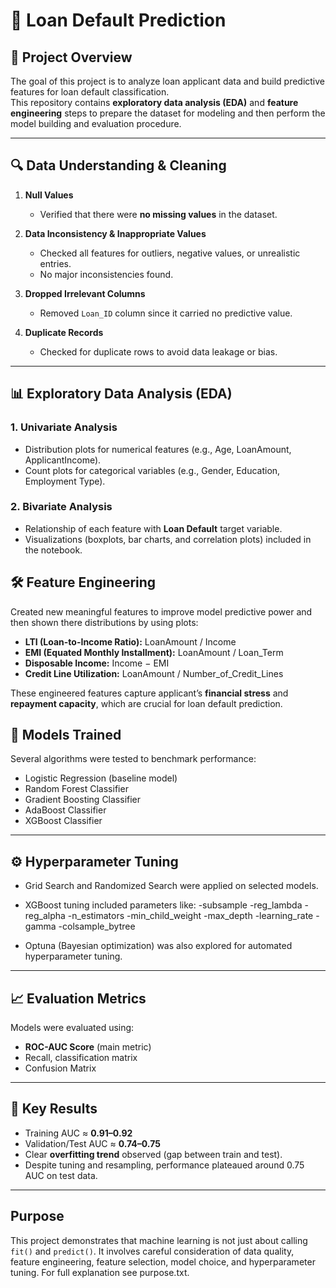 # 📌 Loan Default Prediction

## 📖 Project Overview
The goal of this project is to analyze loan applicant data and build predictive features for loan default classification.  
This repository contains **exploratory data analysis (EDA)** and **feature engineering** steps to prepare the dataset for modeling
and then perform the model building and evaluation procedure.

---

## 🔍 Data Understanding & Cleaning
1. **Null Values**  
   - Verified that there were **no missing values** in the dataset.  

2. **Data Inconsistency & Inappropriate Values**  
   - Checked all features for outliers, negative values, or unrealistic entries.  
   - No major inconsistencies found.  

3. **Dropped Irrelevant Columns**  
   - Removed `Loan_ID` column since it carried no predictive value.  

4. **Duplicate Records**  
   - Checked for duplicate rows to avoid data leakage or bias.  

---

## 📊 Exploratory Data Analysis (EDA)
### 1. **Univariate Analysis**
   - Distribution plots for numerical features (e.g., Age, LoanAmount, ApplicantIncome).  
   - Count plots for categorical variables (e.g., Gender, Education, Employment Type).  

### 2. **Bivariate Analysis**
   - Relationship of each feature with **Loan Default** target variable.  
   - Visualizations (boxplots, bar charts, and correlation plots) included in the notebook.  


## 🛠️ Feature Engineering
Created new meaningful features to improve model predictive power and then shown there distributions by using plots:

- **LTI (Loan-to-Income Ratio):** LoanAmount / Income
- **EMI (Equated Monthly Installment):** LoanAmount / Loan_Term 
- **Disposable Income:** Income − EMI
- **Credit Line Utilization:** LoanAmount / Number_of_Credit_Lines 

These engineered features capture applicant’s **financial stress** and **repayment capacity**, which are crucial for loan default prediction. 

## 🤖 Models Trained
Several algorithms were tested to benchmark performance:

- Logistic Regression (baseline model)  
- Random Forest Classifier  
- Gradient Boosting Classifier  
- AdaBoost Classifier  
- XGBoost Classifier    

---

## ⚙️ Hyperparameter Tuning
- Grid Search and Randomized Search were applied on selected models.  
- XGBoost tuning included parameters like:
    -subsample
    -reg_lambda
    -reg_alpha
    -n_estimators
    -min_child_weight
    -max_depth
    -learning_rate
    -gamma
    -colsample_bytree


- Optuna (Bayesian optimization) was also explored for automated hyperparameter tuning.  

---

## 📈 Evaluation Metrics
Models were evaluated using:

- **ROC-AUC Score** (main metric)    
- Recall, classification matrix
- Confusion Matrix  

---

## 🔎 Key Results
- Training AUC ≈ **0.91–0.92**  
- Validation/Test AUC ≈ **0.74–0.75**  
- Clear **overfitting trend** observed (gap between train and test).
- Despite tuning and resampling, performance plateaued around 0.75 AUC on test data.

---

## Purpose
This project demonstrates that machine learning is not just about calling `fit()` and `predict()`. 
It involves careful consideration of data quality, feature engineering, feature selection, model 
choice, and hyperparameter tuning. For full explanation see purpose.txt.




